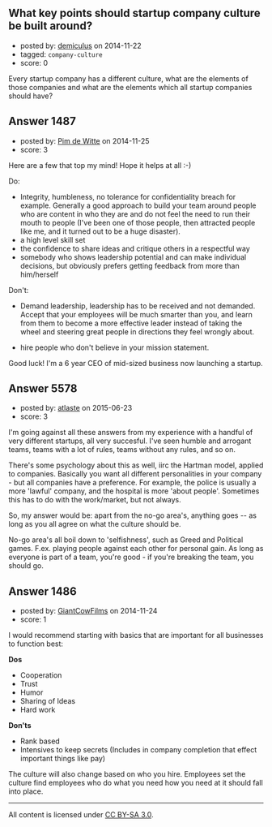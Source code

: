 ## What key points should startup company culture be built around?

- posted by: [demiculus](https://stackexchange.com/users/5264485/demiculus) on 2014-11-22
- tagged: `company-culture`
- score: 0

Every startup company has a different culture, what are the elements of those companies and what are the elements which all startup companies should have?


## Answer 1487

- posted by: [Pim de Witte](https://stackexchange.com/users/5375271/pim-de-witte) on 2014-11-25
- score: 3

Here are a few that top my mind! Hope it helps at all :-)

Do:

- Integrity, humbleness, no tolerance for confidentiality breach for example.  Generally a good approach to build your team around people who are content in who they are and do not feel the need to run their mouth to people (I've been one of those people, then attracted people like me, and it turned out to be a huge disaster). 
- a high level skill set
- the confidence to share ideas and critique others in a respectful way
- somebody who shows leadership potential and can make individual decisions, but obviously prefers getting feedback from more than him/herself

Don't:

- Demand leadership, leadership has to be received and not demanded. Accept that your employees will be much smarter than you, and learn from them to become a more effective leader instead of taking the wheel and steering great people in directions they feel wrongly about.

- hire people who don't believe in your mission statement.



Good luck! I'm a 6 year CEO of mid-sized business now launching a startup.


## Answer 5578

- posted by: [atlaste](https://stackexchange.com/users/1021317/atlaste) on 2015-06-23
- score: 3

I'm going against all these answers from my experience with a handful of very different startups, all very succesful. I've seen humble and arrogant teams, teams with a lot of rules, teams without any rules, and so on.

There's some psychology about this as well, iirc the Hartman model, applied to companies. Basically you want all different personalities in your company - but all companies have a preference. For example, the police is usually a more 'lawful' company, and the hospital is more 'about people'. Sometimes this has to do with the work/market, but not always.

So, my answer would be: apart from the no-go area's, anything goes -- as long as you all agree on what the culture should be.

No-go area's all boil down to 'selfishness', such as Greed and Political games. F.ex. playing people against each other for personal gain. As long as everyone is part of a team, you're good - if you're breaking the team, you should go.


## Answer 1486

- posted by: [GiantCowFilms](https://stackexchange.com/users/3499092/giantcowfilms) on 2014-11-24
- score: 1

I would recommend starting with basics that are important for all businesses to function best:

**Dos**

 - Cooperation
 - Trust
 - Humor
 - Sharing of Ideas
 - Hard work
 
**Don'ts**

 - Rank based
 - Intensives to keep secrets (Includes in company completion that effect important things like pay)

The culture will also change based on who you hire. Employees set the culture find employees who do what you need how you need at it should fall into place. 



---

All content is licensed under [CC BY-SA 3.0](https://creativecommons.org/licenses/by-sa/3.0/).
